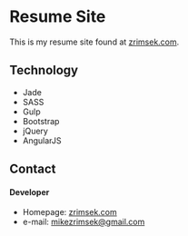 Resume Site
======
This is my resume site found at [zrimsek.com](http://zrimsek.com).

## Technology
* Jade
* SASS
* Gulp
* Bootstrap
* jQuery
* AngularJS

## Contact
#### Developer
* Homepage: [zrimsek.com](http://zrimsek.com)
* e-mail: [mikezrimsek@gmail.com](mailto:mikezrimsek@gmail.com)
